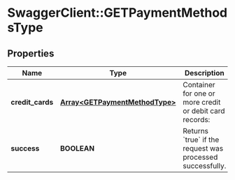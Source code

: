 # SwaggerClient::GETPaymentMethodsType

## Properties
Name | Type | Description | Notes
------------ | ------------- | ------------- | -------------
**credit_cards** | [**Array&lt;GETPaymentMethodType&gt;**](GETPaymentMethodType.md) | Container for one or more credit or debit card records:  | [optional] 
**success** | **BOOLEAN** | Returns &#x60;true&#x60; if the request was processed successfully.  | [optional] 


